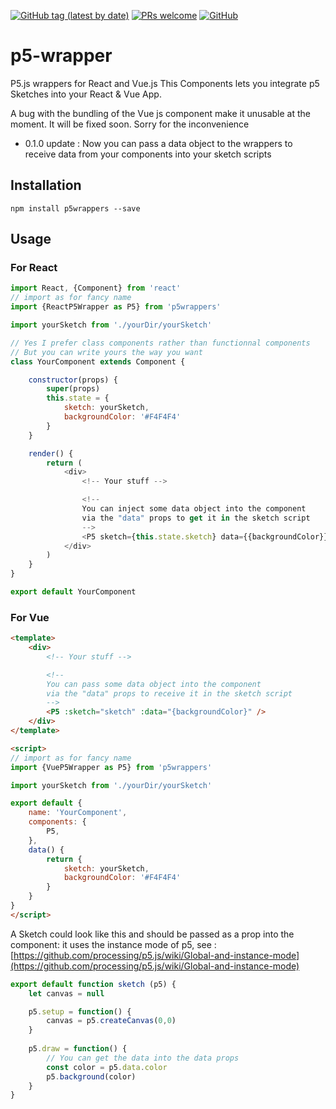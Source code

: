 [![GitHub tag (latest by date)](https://img.shields.io/github/v/tag/xLeDocteurx/p5wrappers)](https://www.npmjs.com/package/p5wrappers)
[![PRs welcome](https://img.shields.io/badge/PRs-welcome-ff69b4.svg)](https://github.com/xLeDocteurx/p5wrappers/pulls)
[![GitHub](https://img.shields.io/github/license/xLeDocteurx/p5wrappers)](https://github.com/xLeDocteurx/p5wrappers/pulls)

# p5-wrapper

P5.js wrappers for React and Vue.js 
This Components lets you integrate p5 Sketches into your React & Vue App.

A bug with the bundling of the Vue js component make it unusable at the moment.
It will be fixed soon. Sorry for the inconvenience

- 0.1.0 update : Now you can pass a data object to the wrappers to receive data from your components into your sketch scripts

## Installation
```
npm install p5wrappers --save
```


## Usage

### For React
```javascript
import React, {Component} from 'react'
// import as for fancy name
import {ReactP5Wrapper as P5} from 'p5wrappers'

import yourSketch from './yourDir/yourSketch'

// Yes I prefer class components rather than functionnal components
// But you can write yours the way you want
class YourComponent extends Component {

    constructor(props) {
        super(props)
        this.state = {
            sketch: yourSketch,
            backgroundColor: '#F4F4F4'
        }
    }

    render() {
        return (
            <div>
                <!-- Your stuff -->

                <!-- 
                You can inject some data object into the component 
                via the "data" props to get it in the sketch script
                -->
                <P5 sketch={this.state.sketch} data={{backgroundColor}} />
            </div>
        )
    }
}

export default YourComponent
```

### For Vue
```html
<template>
    <div>
        <!-- Your stuff -->

        <!-- 
        You can pass some data object into the component 
        via the "data" props to receive it in the sketch script
        -->
        <P5 :sketch="sketch" :data="{backgroundColor}" />
    </div>
</template>

<script>
// import as for fancy name
import {VueP5Wrapper as P5} from 'p5wrappers'

import yourSketch from './yourDir/yourSketch'

export default {
    name: 'YourComponent',
    components: {
        P5,
    },
    data() {
        return {
            sketch: yourSketch,
            backgroundColor: '#F4F4F4'
        }
    }
}
</script>
```

A Sketch could look like this and should be passed as a prop into the component:
it uses the instance mode of p5, see : [https://github.com/processing/p5.js/wiki/Global-and-instance-mode](https://github.com/processing/p5.js/wiki/Global-and-instance-mode)
```javascript
export default function sketch (p5) {
    let canvas = null

    p5.setup = function() {
        canvas = p5.createCanvas(0,0)
    }
  
    p5.draw = function() {
        // You can get the data into the data props
        const color = p5.data.color
        p5.background(color)
    }
}
```